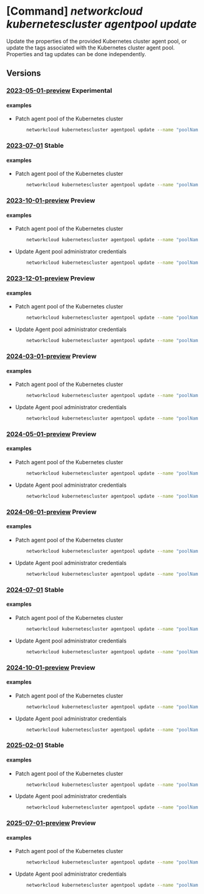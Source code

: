 # [Command] _networkcloud kubernetescluster agentpool update_

Update the properties of the provided Kubernetes cluster agent pool, or update the tags associated with the Kubernetes cluster agent pool. Properties and tag updates can be done independently.

## Versions

### [2023-05-01-preview](/Resources/mgmt-plane/L3N1YnNjcmlwdGlvbnMve30vcmVzb3VyY2Vncm91cHMve30vcHJvdmlkZXJzL21pY3Jvc29mdC5uZXR3b3JrY2xvdWQva3ViZXJuZXRlc2NsdXN0ZXJzL3t9L2FnZW50cG9vbHMve30=/2023-05-01-preview.xml) **Experimental**

<!-- mgmt-plane /subscriptions/{}/resourcegroups/{}/providers/microsoft.networkcloud/kubernetesclusters/{}/agentpools/{} 2023-05-01-preview -->

#### examples

- Patch agent pool of the Kubernetes cluster
    ```bash
        networkcloud kubernetescluster agentpool update --name "poolName" --kubernetes-cluster-name "kubernetesClusterName" --resource-group "resourceGroupName" --count 3 --upgrade-settings max-surge="1"
    ```

### [2023-07-01](/Resources/mgmt-plane/L3N1YnNjcmlwdGlvbnMve30vcmVzb3VyY2Vncm91cHMve30vcHJvdmlkZXJzL21pY3Jvc29mdC5uZXR3b3JrY2xvdWQva3ViZXJuZXRlc2NsdXN0ZXJzL3t9L2FnZW50cG9vbHMve30=/2023-07-01.xml) **Stable**

<!-- mgmt-plane /subscriptions/{}/resourcegroups/{}/providers/microsoft.networkcloud/kubernetesclusters/{}/agentpools/{} 2023-07-01 -->

#### examples

- Patch agent pool of the Kubernetes cluster
    ```bash
        networkcloud kubernetescluster agentpool update --name "poolName" --kubernetes-cluster-name "kubernetesClusterName" --resource-group "resourceGroupName" --count 3 --upgrade-settings max-surge="1"
    ```

### [2023-10-01-preview](/Resources/mgmt-plane/L3N1YnNjcmlwdGlvbnMve30vcmVzb3VyY2Vncm91cHMve30vcHJvdmlkZXJzL21pY3Jvc29mdC5uZXR3b3JrY2xvdWQva3ViZXJuZXRlc2NsdXN0ZXJzL3t9L2FnZW50cG9vbHMve30=/2023-10-01-preview.xml) **Preview**

<!-- mgmt-plane /subscriptions/{}/resourcegroups/{}/providers/microsoft.networkcloud/kubernetesclusters/{}/agentpools/{} 2023-10-01-preview -->

#### examples

- Patch agent pool of the Kubernetes cluster
    ```bash
        networkcloud kubernetescluster agentpool update --name "poolName" --kubernetes-cluster-name "kubernetesClusterName" --resource-group "resourceGroupName" --count 3 --upgrade-settings max-surge="1"
    ```

- Update Agent pool administrator credentials
    ```bash
        networkcloud kubernetescluster agentpool update --name "poolName" --kubernetes-cluster-name "kubernetesClusterName" --resource-group "resourceGroupName" --ssh-key-values 'ssh-rsa AAAAB3NzaC1yc2EAAAADAQABAAABgt5SjWU= admin@vm'
    ```

### [2023-12-01-preview](/Resources/mgmt-plane/L3N1YnNjcmlwdGlvbnMve30vcmVzb3VyY2Vncm91cHMve30vcHJvdmlkZXJzL21pY3Jvc29mdC5uZXR3b3JrY2xvdWQva3ViZXJuZXRlc2NsdXN0ZXJzL3t9L2FnZW50cG9vbHMve30=/2023-12-01-preview.xml) **Preview**

<!-- mgmt-plane /subscriptions/{}/resourcegroups/{}/providers/microsoft.networkcloud/kubernetesclusters/{}/agentpools/{} 2023-12-01-preview -->

#### examples

- Patch agent pool of the Kubernetes cluster
    ```bash
        networkcloud kubernetescluster agentpool update --name "poolName" --kubernetes-cluster-name "kubernetesClusterName" --resource-group "resourceGroupName" --count 3 --upgrade-settings max-surge="1"
    ```

- Update Agent pool administrator credentials
    ```bash
        networkcloud kubernetescluster agentpool update --name "poolName" --kubernetes-cluster-name "kubernetesClusterName" --resource-group "resourceGroupName" --ssh-key-values 'ssh-rsa AAAAB3NzaC1yc2EAAAADAQABAAABgt5SjWU= admin@vm'
    ```

### [2024-03-01-preview](/Resources/mgmt-plane/L3N1YnNjcmlwdGlvbnMve30vcmVzb3VyY2Vncm91cHMve30vcHJvdmlkZXJzL21pY3Jvc29mdC5uZXR3b3JrY2xvdWQva3ViZXJuZXRlc2NsdXN0ZXJzL3t9L2FnZW50cG9vbHMve30=/2024-03-01-preview.xml) **Preview**

<!-- mgmt-plane /subscriptions/{}/resourcegroups/{}/providers/microsoft.networkcloud/kubernetesclusters/{}/agentpools/{} 2024-03-01-preview -->

#### examples

- Patch agent pool of the Kubernetes cluster
    ```bash
        networkcloud kubernetescluster agentpool update --name "poolName" --kubernetes-cluster-name "kubernetesClusterName" --resource-group "resourceGroupName" --count 3 --upgrade-settings max-surge="1"
    ```

- Update Agent pool administrator credentials
    ```bash
        networkcloud kubernetescluster agentpool update --name "poolName" --kubernetes-cluster-name "kubernetesClusterName" --resource-group "resourceGroupName" --ssh-key-values 'ssh-rsa AAAAB3NzaC1yc2EAAAADAQABAAABgt5SjWU= admin@vm'
    ```

### [2024-05-01-preview](/Resources/mgmt-plane/L3N1YnNjcmlwdGlvbnMve30vcmVzb3VyY2Vncm91cHMve30vcHJvdmlkZXJzL21pY3Jvc29mdC5uZXR3b3JrY2xvdWQva3ViZXJuZXRlc2NsdXN0ZXJzL3t9L2FnZW50cG9vbHMve30=/2024-05-01-preview.xml) **Preview**

<!-- mgmt-plane /subscriptions/{}/resourcegroups/{}/providers/microsoft.networkcloud/kubernetesclusters/{}/agentpools/{} 2024-05-01-preview -->

#### examples

- Patch agent pool of the Kubernetes cluster
    ```bash
        networkcloud kubernetescluster agentpool update --name "poolName" --kubernetes-cluster-name "kubernetesClusterName" --resource-group "resourceGroupName" --count 3 --upgrade-settings max-surge="1"
    ```

- Update Agent pool administrator credentials
    ```bash
        networkcloud kubernetescluster agentpool update --name "poolName" --kubernetes-cluster-name "kubernetesClusterName" --resource-group "resourceGroupName" --ssh-key-values 'ssh-rsa AAAAB3NzaC1yc2EAAAADAQABAAABgt5SjWU= admin@vm'
    ```

### [2024-06-01-preview](/Resources/mgmt-plane/L3N1YnNjcmlwdGlvbnMve30vcmVzb3VyY2Vncm91cHMve30vcHJvdmlkZXJzL21pY3Jvc29mdC5uZXR3b3JrY2xvdWQva3ViZXJuZXRlc2NsdXN0ZXJzL3t9L2FnZW50cG9vbHMve30=/2024-06-01-preview.xml) **Preview**

<!-- mgmt-plane /subscriptions/{}/resourcegroups/{}/providers/microsoft.networkcloud/kubernetesclusters/{}/agentpools/{} 2024-06-01-preview -->

#### examples

- Patch agent pool of the Kubernetes cluster
    ```bash
        networkcloud kubernetescluster agentpool update --name "poolName" --kubernetes-cluster-name "kubernetesClusterName" --resource-group "resourceGroupName" --count 3 --upgrade-settings max-surge="1"
    ```

- Update Agent pool administrator credentials
    ```bash
        networkcloud kubernetescluster agentpool update --name "poolName" --kubernetes-cluster-name "kubernetesClusterName" --resource-group "resourceGroupName" --ssh-key-values 'ssh-rsa AAAAB3NzaC1yc2EAAAADAQABAAABgt5SjWU= admin@vm'
    ```

### [2024-07-01](/Resources/mgmt-plane/L3N1YnNjcmlwdGlvbnMve30vcmVzb3VyY2Vncm91cHMve30vcHJvdmlkZXJzL21pY3Jvc29mdC5uZXR3b3JrY2xvdWQva3ViZXJuZXRlc2NsdXN0ZXJzL3t9L2FnZW50cG9vbHMve30=/2024-07-01.xml) **Stable**

<!-- mgmt-plane /subscriptions/{}/resourcegroups/{}/providers/microsoft.networkcloud/kubernetesclusters/{}/agentpools/{} 2024-07-01 -->

#### examples

- Patch agent pool of the Kubernetes cluster
    ```bash
        networkcloud kubernetescluster agentpool update --name "poolName" --kubernetes-cluster-name "kubernetesClusterName" --resource-group "resourceGroupName" --count 3 --upgrade-settings max-surge="1"
    ```

- Update Agent pool administrator credentials
    ```bash
        networkcloud kubernetescluster agentpool update --name "poolName" --kubernetes-cluster-name "kubernetesClusterName" --resource-group "resourceGroupName" --ssh-key-values 'ssh-rsa AAAAB3NzaC1yc2EAAAADAQABAAABgt5SjWU= admin@vm'
    ```

### [2024-10-01-preview](/Resources/mgmt-plane/L3N1YnNjcmlwdGlvbnMve30vcmVzb3VyY2Vncm91cHMve30vcHJvdmlkZXJzL21pY3Jvc29mdC5uZXR3b3JrY2xvdWQva3ViZXJuZXRlc2NsdXN0ZXJzL3t9L2FnZW50cG9vbHMve30=/2024-10-01-preview.xml) **Preview**

<!-- mgmt-plane /subscriptions/{}/resourcegroups/{}/providers/microsoft.networkcloud/kubernetesclusters/{}/agentpools/{} 2024-10-01-preview -->

#### examples

- Patch agent pool of the Kubernetes cluster
    ```bash
        networkcloud kubernetescluster agentpool update --name "poolName" --kubernetes-cluster-name "kubernetesClusterName" --resource-group "resourceGroupName" --count 3 --upgrade-settings max-surge="1"
    ```

- Update Agent pool administrator credentials
    ```bash
        networkcloud kubernetescluster agentpool update --name "poolName" --kubernetes-cluster-name "kubernetesClusterName" --resource-group "resourceGroupName" --ssh-key-values 'ssh-rsa AAAAB3NzaC1yc2EAAAADAQABAAABgt5SjWU= admin@vm'
    ```

### [2025-02-01](/Resources/mgmt-plane/L3N1YnNjcmlwdGlvbnMve30vcmVzb3VyY2Vncm91cHMve30vcHJvdmlkZXJzL21pY3Jvc29mdC5uZXR3b3JrY2xvdWQva3ViZXJuZXRlc2NsdXN0ZXJzL3t9L2FnZW50cG9vbHMve30=/2025-02-01.xml) **Stable**

<!-- mgmt-plane /subscriptions/{}/resourcegroups/{}/providers/microsoft.networkcloud/kubernetesclusters/{}/agentpools/{} 2025-02-01 -->

#### examples

- Patch agent pool of the Kubernetes cluster
    ```bash
        networkcloud kubernetescluster agentpool update --name "poolName" --kubernetes-cluster-name "kubernetesClusterName" --resource-group "resourceGroupName" --count 3 --upgrade-settings max-surge="1"
    ```

- Update Agent pool administrator credentials
    ```bash
        networkcloud kubernetescluster agentpool update --name "poolName" --kubernetes-cluster-name "kubernetesClusterName" --resource-group "resourceGroupName" --ssh-key-values 'ssh-rsa AAAAB3NzaC1yc2EAAAADAQABAAABgt5SjWU= admin@vm'
    ```

### [2025-07-01-preview](/Resources/mgmt-plane/L3N1YnNjcmlwdGlvbnMve30vcmVzb3VyY2Vncm91cHMve30vcHJvdmlkZXJzL21pY3Jvc29mdC5uZXR3b3JrY2xvdWQva3ViZXJuZXRlc2NsdXN0ZXJzL3t9L2FnZW50cG9vbHMve30=/2025-07-01-preview.xml) **Preview**

<!-- mgmt-plane /subscriptions/{}/resourcegroups/{}/providers/microsoft.networkcloud/kubernetesclusters/{}/agentpools/{} 2025-07-01-preview -->

#### examples

- Patch agent pool of the Kubernetes cluster
    ```bash
        networkcloud kubernetescluster agentpool update --name "poolName" --kubernetes-cluster-name "kubernetesClusterName" --resource-group "resourceGroupName" --count 3 --upgrade-settings max-surge="1"
    ```

- Update Agent pool administrator credentials
    ```bash
        networkcloud kubernetescluster agentpool update --name "poolName" --kubernetes-cluster-name "kubernetesClusterName" --resource-group "resourceGroupName" --ssh-key-values 'ssh-rsa AAAAB3NzaC1yc2EAAAADAQABAAABgt5SjWU= admin@vm'
    ```
